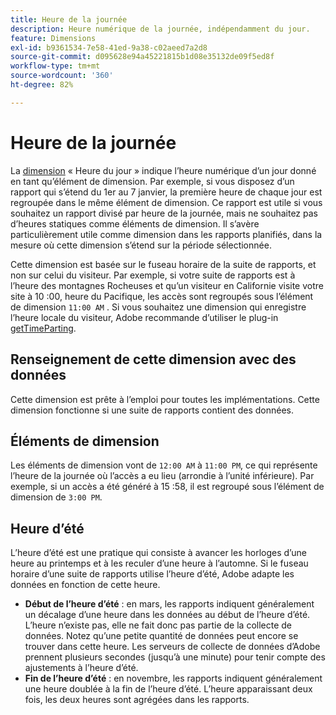 ```yaml
---
title: Heure de la journée
description: Heure numérique de la journée, indépendamment du jour.
feature: Dimensions
exl-id: b9361534-7e58-41ed-9a38-c02aeed7a2d8
source-git-commit: d095628e94a45221815b1d08e35132de09f5ed8f
workflow-type: tm+mt
source-wordcount: '360'
ht-degree: 82%

---
```


# Heure de la journée

La [dimension](overview.md) « Heure du jour » indique l’heure numérique d’un jour donné en tant qu’élément de dimension. Par exemple, si vous disposez d’un rapport qui s’étend du 1er au 7 janvier, la première heure de chaque jour est regroupée dans le même élément de dimension. Ce rapport est utile si vous souhaitez un rapport divisé par heure de la journée, mais ne souhaitez pas d’heures statiques comme éléments de dimension. Il s’avère particulièrement utile comme dimension dans les rapports planifiés, dans la mesure où cette dimension s’étend sur la période sélectionnée.

Cette dimension est basée sur le fuseau horaire de la suite de rapports, et non sur celui du visiteur. Par exemple, si votre suite de rapports est à l’heure des montagnes Rocheuses et qu’un visiteur en Californie visite votre site à 10 :00, heure du Pacifique, les accès sont regroupés sous l’élément de dimension `11:00 AM` . Si vous souhaitez une dimension qui enregistre l’heure locale du visiteur, Adobe recommande d’utiliser le plug-in [getTimeParting](/help/implement/vars/plugins/gettimeparting.md).

## Renseignement de cette dimension avec des données

Cette dimension est prête à l’emploi pour toutes les implémentations. Cette dimension fonctionne si une suite de rapports contient des données.

## Éléments de dimension

Les éléments de dimension vont de `12:00 AM` à `11:00 PM`, ce qui représente l’heure de la journée où l’accès a eu lieu (arrondie à l’unité inférieure). Par exemple, si un accès a été généré à 15 :58, il est regroupé sous l’élément de dimension de `3:00 PM`.

## Heure d’été

L’heure d’été est une pratique qui consiste à avancer les horloges d’une heure au printemps et à les reculer d’une heure à l’automne. Si le fuseau horaire d’une suite de rapports utilise l’heure d’été, Adobe adapte les données en fonction de cette heure.

* **Début de l’heure d’été** : en mars, les rapports indiquent généralement un décalage d’une heure dans les données au début de l’heure d’été. L’heure n’existe pas, elle ne fait donc pas partie de la collecte de données. Notez qu’une petite quantité de données peut encore se trouver dans cette heure. Les serveurs de collecte de données d’Adobe prennent plusieurs secondes (jusqu’à une minute) pour tenir compte des ajustements à l’heure d’été.
* **Fin de l’heure d’été** : en novembre, les rapports indiquent généralement une heure doublée à la fin de l’heure d’été. L’heure apparaissant deux fois, les deux heures sont agrégées dans les rapports.
